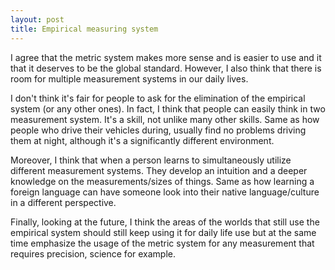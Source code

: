```yaml
---
layout: post
title: Empirical measuring system
---
```


I agree that the metric system makes more sense and is easier to use and it that it deserves to be the global standard. However, I also think that there is room for multiple measurement systems in our daily lives.

I don't think it's fair for people to ask for the elimination of the empirical system (or any other ones). In fact, I think that people can easily think in two measurement system. It's a skill, not unlike many other skills. Same as how people who drive their vehicles during, usually find no problems driving them at night, although it's a significantly different environment.

Moreover, I think that when a person learns to simultaneously utilize different measurement systems. They develop an intuition and a deeper knowledge on the measurements/sizes of things. Same as how learning a foreign language can have someone look into their native language/culture in a different perspective.

Finally, looking at the future, I think the areas of the worlds that still use the empirical system should still keep using it for daily life use but at the same time emphasize the usage of the metric system for any measurement that requires precision, science for example.
